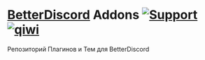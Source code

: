 # [BetterDiscord](https://github.com/BetterDiscord/BetterDiscord) Addons [![Support][support-badge]][support-link] [![qiwi][qiwi-badge]][qiwi-link]

[support-badge]: https://img.shields.io/badge/-discord-%23595959?style=discord&logo=discord
[support-link]: https://discord.com/invite/Jx3TjNS

[qiwi-badge]: https://img.shields.io/badge/-qiwi-%23595959?style=qiwi&logo=qiwi
[qiwi-link]: https://qiwi.com/n/SHILKIN7777

Репозиторий Плагинов и Тем для BetterDiscord
